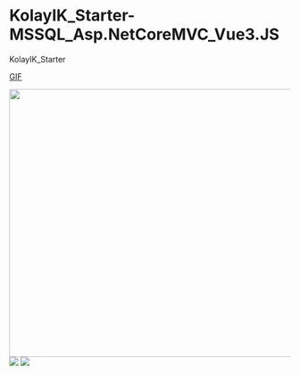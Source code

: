 # KolayIK_Starter-MSSQL_Asp.NetCoreMVC_Vue3.JS
KolayIK_Starter


[GIF](https://i.hizliresim.com/nyhr31m.gif)

<img src="https://i.hizliresim.com/nyhr31m.gif" width="1280" height="480" />

<img src="https://i.imgur.com/LoeXk4k.png" />

<img src="https://i.imgur.com/NMWdI0r.png"  />

